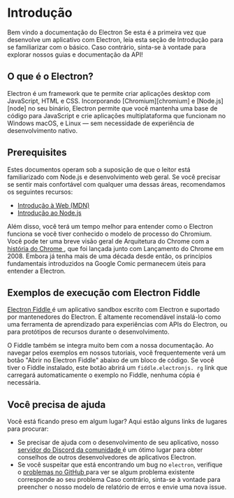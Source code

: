 # Introdução

Bem vindo a documentação do Electron Se esta é a primeira vez que desenvolve um aplicativo com Electron, leia esta seção de Introdução para se familiarizar com o básico. Caso contrário, sinta-se à vontade para explorar nossos guias e documentação da API!

## O que é o Electron?

Electron é um framework que te permite criar aplicações desktop com JavaScript, HTML e CSS. Incorporando \[Chromium\]\[chromium\] e \[Node.js\]\[node\] no seu binário, Electron permite que você mantenha uma base de código para JavaScript e crie aplicações multiplataforma que funcionam no Windows macOS, e Linux — sem necessidade de experiência de desenvolvimento nativo.

## Prerequisites

Estes documentos operam sob a suposição de que o leitor está familiarizado com Node.js e desenvolvimento web geral. Se você precisar se sentir mais confortável com qualquer uma dessas áreas, recomendamos os seguintes recursos:

* [Introdução à Web (MDN)][mdn-guide]
* [Introdução ao Node.js][node-guide]

Além disso, você terá um tempo melhor para entender como o Electron funciona se você tiver conhecido o modelo de processo do Chromium. Você pode ter uma breve visão geral de Arquitetura do Chrome com a [ história do Chrome ][comic], que foi lançada junto com Lançamento do Chrome em 2008. Embora já tenha mais de uma década desde então, os princípios fundamentais introduzidos na Google Comic permanecem úteis para entender a Electron.

## Exemplos de execução com Electron Fiddle

[ Electron Fiddle ][fiddle] é um aplicativo sandbox escrito com Electron e suportado por mantenedores do Electron. É altamente recomendável instalá-lo como uma ferramenta de aprendizado para experiências com APIs do Electron, ou para protótipos de recursos durante o desenvolvimento.

O Fiddle também se integra muito bem com a nossa documentação. Ao navegar pelos exemplos em nossos tutoriais, você frequentemente verá um botão "Abrir no Electron Fiddle" abaixo de um bloco de código. Se você tiver o Fiddle instalado, este botão abrirá um `fiddle.electronjs. rg` link que carregará automaticamente o exemplo no Fiddle, nenhuma cópia é necessária.

## Você precisa de ajuda

Você está ficando preso em algum lugar? Aqui estão alguns links de lugares para procurar:

* Se precisar de ajuda com o desenvolvimento de seu aplicativo, nosso [ servidor do Discord da comunidade ][discord] é um ótimo lugar para obter conselhos de outros desenvolvedores de aplicativos Electron.
* Se você suspeitar que está encontrando um bug no ` electron `, verifique o [ problemas no GitHub ][issue-tracker] para ver se algum problema existente corresponde ao seu problema Caso contrário, sinta-se à vontade para preencher o nosso modelo de relatório de erros e envie uma nova issue.

[mdn-guide]: https://developer.mozilla.org/en-US/docs/Learn/Getting_started_with_the_web
[node-guide]: https://nodejs.dev/learn
[comic]: https://www.google.com/googlebooks/chrome/
[fiddle]: https://electronjs.org/fiddle
[issue-tracker]: https://github.com/electron/electron/issues
[discord]: https://discord.gg/electron
